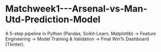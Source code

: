 # Matchweek1---Arsenal-vs-Man-Utd-Prediction-Model
A 5-step pipeline in Python (Pandas, Scikit-Learn, Matplotlib) → Feature Engineering → Model Training &amp; Validation → Final Win% Dashboard (Tkinter).
